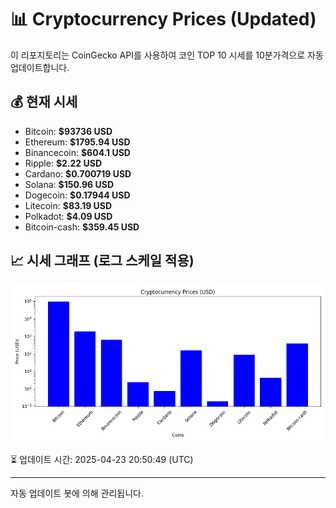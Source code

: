
# 📊 Cryptocurrency Prices (Updated)

이 리포지토리는 CoinGecko API를 사용하여 코인 TOP 10 시세를 10분가격으로 자동 업데이트합니다.

## 💰 현재 시세
- Bitcoin: **$93736 USD**
- Ethereum: **$1795.94 USD**
- Binancecoin: **$604.1 USD**
- Ripple: **$2.22 USD**
- Cardano: **$0.700719 USD**
- Solana: **$150.96 USD**
- Dogecoin: **$0.17944 USD**
- Litecoin: **$83.19 USD**
- Polkadot: **$4.09 USD**
- Bitcoin-cash: **$359.45 USD**

## 📈 시세 그래프 (로그 스케일 적용)
![Crypto Prices](crypto_prices.png)

⏳ 업데이트 시간: 2025-04-23 20:50:49 (UTC)

---
자동 업데이트 봇에 의해 관리됩니다.
